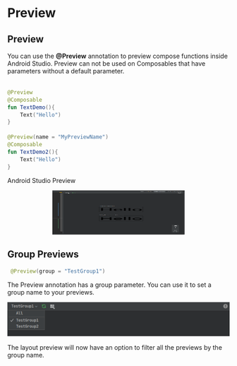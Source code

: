 # Preview
## Preview
You can use the **@Preview** annotation to preview compose functions inside Android Studio.
Preview can not be used on Composables that have parameters without a default parameter.

```kotlin

@Preview
@Composable
fun TextDemo(){
    Text("Hello")
}

@Preview(name = "MyPreviewName")
@Composable
fun TextDemo2(){
    Text("Hello")
}

```
Android Studio Preview
<p align="center">
  <img src ="../../../images/general/preview/ComposePreview.png"  height=100 width=300 />
</p>


## Group Previews

```kotlin
 @Preview(group = "TestGroup1")
```
The Preview annotation has a group parameter. You can use it to set a group name to your previews.
<p align="center">
  <img src ="../../../images/general/preview/grouppreviews.png"   />
</p>

The layout preview will now have an option to filter all the previews by the group name.